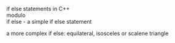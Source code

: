 if else statements in C++  
modulo  
if else - a simple if else statement

a more complex if else: equilateral, isosceles or scalene triangle
